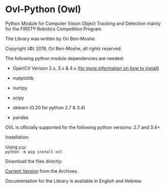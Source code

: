 # Ovl-Python (Owl)
Python Module for Computer Vision Object Tracking and Detection mainly for the FIRST® Robotics Competition Program

The Library was written by Ori Ben-Moshe.

Copyright (©) 2018, Ori Ben-Moshe, all rights reserved.

The following python module dependencies are needed:

  - OpenCV Version 2.x, 3.x & 4.x ([for more information on how to install](https://github.com/1937Elysium/Ovl-Python/blob/master/Installing%20Opencv.md))
  
  - matplotlib
  
  - numpy
  
  - scipy
  
  - sklearn (0.20 for python 2.7 & 3.4)
  
  - pandas
  

OVL is officially supported for the following python versions: 2.7 and 3.4+

Installation:

Using `pip`:
</br>
`python -m pip install ovl`

Download the files directly:

[Current Version](https://github.com/1937Elysium/Ovl-Python/tree/master/Archives/Current%20Release) from the Archives.

Documentation for the Library is available in English and Hebrew.
